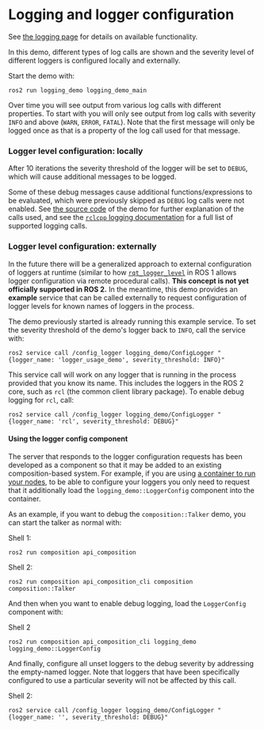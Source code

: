 # Logging and logger configuration

See [the logging page]() for details on available functionality.

In this demo, different types of log calls are shown and the severity level of different loggers is configured locally and externally.

Start the demo with:
```
ros2 run logging_demo logging_demo_main
```

Over time you will see output from various log calls with different properties.
To start with you will only see output from log calls with severity `INFO` and above (`WARN`, `ERROR`, `FATAL`).
Note that the first message will only be logged once as that is a property of the log call used for that message.

### Logger level configuration: locally

After 10 iterations the severity threshold of the logger will be set to `DEBUG`, which will cause additional messages to be logged.

Some of these debug messages cause additional functions/expressions to be evaluated, which were previously skipped as `DEBUG` log calls were not enabled.
See [the source code]() of the demo for further explanation of the calls used, and see the [`rclcpp` logging documentation]() for a full list of supported logging calls.

### Logger level configuration: externally

In the future there will be a generalized approach to external configuration of loggers at runtime (similar to how [`rqt_logger_level`](http://wiki.ros.org/rqt_logger_level) in ROS 1 allows logger configuration via remote procedural calls).
**This concept is not yet officially supported in ROS 2.** In the meantime, this demo provides an **example** service that can be called externally to request configuration of logger levels for known names of loggers in the process.

The demo previously started is already running this example service.
To set the severity threshold of the demo's logger back to `INFO`, call the service with:

```
ros2 service call /config_logger logging_demo/ConfigLogger "{logger_name: 'logger_usage_demo', severity_threshold: INFO}"
```

This service call will work on any logger that is running in the process provided that you know its name.
This includes the loggers in the ROS 2 core, such as `rcl` (the common client library package).
To enable debug logging for `rcl`, call:

```
ros2 service call /config_logger logging_demo/ConfigLogger "{logger_name: 'rcl', severity_threshold: DEBUG}"
```

#### Using the logger config component

The server that responds to the logger configuration requests has been developed as a component so that it may be added to an existing composition-based system.
For example, if you are using [a container to run your nodes](https://github.com/ros2/ros2/wiki/Composition#using-components), to be able to configure your loggers you only need to request that it additionally load the `logging_demo::LoggerConfig` component into the container.

As an example, if you want to debug the `composition::Talker` demo, you can start the talker as normal with:

Shell 1:
```
ros2 run composition api_composition
```
Shell 2:
```
ros2 run composition api_composition_cli composition composition::Talker
```

And then when you want to enable debug logging, load the `LoggerConfig` component with:

Shell 2
```
ros2 run composition api_composition_cli logging_demo logging_demo::LoggerConfig
```

And finally, configure all unset loggers to the debug severity by addressing the empty-named logger. Note that loggers that have been specifically configured to use a particular severity will not be affected by this call.

Shell 2:
```
ros2 service call /config_logger logging_demo/ConfigLogger "{logger_name: '', severity_threshold: DEBUG}"
```
